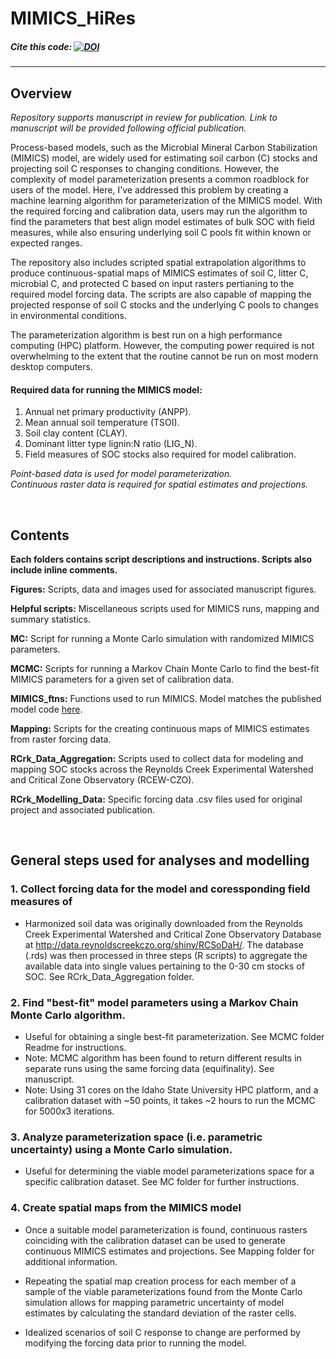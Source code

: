 # MIMICS_HiRes

##### Cite this code: [![DOI](https://zenodo.org/badge/389787554.svg)](https://zenodo.org/badge/latestdoi/389787554)
---


## Overview
*Repository supports manuscript in review for publication. Link to manuscript will be provided following official publication.*

Process-based models, such as the Microbial Mineral Carbon Stabilization (MIMICS) model, are widely used for estimating soil carbon (C) stocks and projecting soil C responses to changing conditions. However, the complexity of model parameterization presents a common roadblock for users of the model. Here, I've addressed this problem by creating a machine learning algorithm for parameterization of the MIMICS model. With the required forcing and calibration data, users may run the algorithm to find the parameters that best align model estimates of bulk SOC with field measures, while also ensuring underlying soil C pools fit within known or expected ranges. 

The repository also includes scripted spatial extrapolation algorithms to produce continuous-spatial maps of MIMICS estimates of soil C, litter C, microbial C, and protected C based on input rasters pertianing to the required model forcing data. The scripts are also capable of mapping the projected response of soil C stocks and the underlying C pools to changes in environmental conditions.  

The parameterization algorithm is best run on a high performance computing (HPC) platform. However, the computing power required is not overwhelming to the extent that the routine cannot be run on most modern desktop computers.


#### Required data for running the MIMICS model:
1) Annual net primary productivity (ANPP).
2) Mean annual soil temperature (TSOI).
3) Soil clay content (CLAY).
4) Dominant litter type lignin:N ratio (LIG_N).
5) Field measures of SOC stocks also required for model calibration.

*Point-based data is used for model parameterization.* </br>
*Continuous raster data is required for spatial estimates and projections.*

</br>

## Contents

**Each folders contains script descriptions and instructions. Scripts also include inline comments.**

**Figures:** Scripts, data and images used for associated manuscript figures. </br>

**Helpful scripts:** Miscellaneous scripts used for MIMICS runs, mapping and summary statistics. <br/>

**MC:** Script for running a Monte Carlo simulation with randomized MIMICS parameters.<br/>

**MCMC:** Scripts for running a Markov Chain Monte Carlo to find the best-fit MIMICS parameters for a given set of calibration data.<br/>

**MIMICS_ftns:** Functions used to run MIMICS. Model matches the published model code [here](https://github.com/wwieder/MIMICS/tree/sandbox). <br/>

**Mapping:** Scripts for the creating continuous maps of MIMICS estimates from raster forcing data.</br>

**RCrk_Data_Aggregation:** Scripts used to collect data for modeling and mapping SOC stocks across the Reynolds Creek Experimental Watershed and Critical Zone Observatory (RCEW-CZO).</br>

**RCrk_Modelling_Data:** Specific forcing data .csv files used for original project and associated publication.</br>

</br>

## General steps used for analyses and modelling 

### 1. Collect forcing data for the model and coressponding field measures of 

  * Harmonized soil data was originally downloaded from the Reynolds Creek Experimental Watershed and Critical Zone Observatory Database at http://data.reynoldscreekczo.org/shiny/RCSoDaH/. The database (.rds) was then processed in three steps (R scripts) to aggregate the available data into single values pertaining to the 0-30 cm stocks of SOC. See RCrk_Data_Aggregation folder.

### 2. Find "best-fit" model parameters using a Markov Chain Monte Carlo algorithm.

 * Useful for obtaining a single best-fit parameterization. See MCMC folder Readme for instructions.
 * Note: MCMC algorithm has been found to return different results in separate runs using the same forcing data (equifinality). See manuscript. 
 * Note: Using 31 cores on the Idaho State University HPC platform, and a calibration dataset with ~50 points, it takes ~2 hours to run the MCMC for 5000x3 iterations.

### 3. Analyze parameterization space (i.e. parametric uncertainty) using a Monte Carlo simulation.

 * Useful for determining the viable model parameterizations space for a specific calibration dataset. See MC folder for further instructions. 

### 4. Create spatial maps from the MIMICS model 

 * Once a suitable model parameterization is found, continuous rasters coinciding with the calibration dataset can be used to generate continuous MIMICS estimates and projections. See Mapping folder for additional information.
 
 * Repeating the spatial map creation process for each member of a sample of the viable parameterizations found from the Monte Carlo simulation allows for mapping parametric uncertainty of model estimates by calculating the standard deviation of the raster cells.

* Idealized scenarios of soil C response to change are performed by modifying the forcing data prior to running the model.



   
